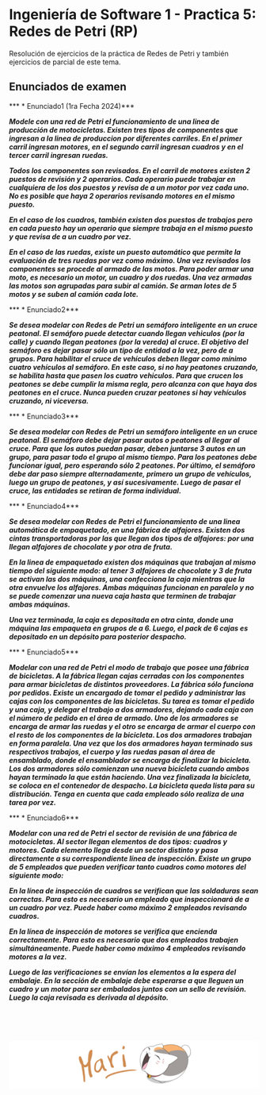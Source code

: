 # Ingeniería de Software 1 - Practica 5: Redes de Petri (RP)

Resolución de ejercicios de la práctica de Redes de Petri y también ejercicios de parcial de este tema.

## Enunciados de examen

*** * Enunciado1 (1ra Fecha 2024)***

***Modele con una red de Petri el funcionamiento de una linea de producción de motocicletas. Existen 
tres tipos de componentes que ingresan a la linea de produccion por diferentes carriles. En el primer
carril ingresan motores, en el segundo carril ingresan cuadros y en el tercer carril ingresan ruedas.***

***Todos los componentes son revisados. En el carril de motores existen 2 puestos de revisión y 2 
operarios. Cada operario puede trabajar en cualquiera de los dos puestos y revisa de a un motor por 
vez cada uno. No es posible que haya 2 operarios revisando motores en el mismo puesto.***

***En el caso de los cuadros, también existen dos puestos de trabajos pero en cada puesto hay un 
operario que siempre trabaja en el mismo puesto y que revisa de a un cuadro por vez.***

***En el caso de las ruedas, existe un puesto automático que permite la evaluación de tres ruedas por 
vez como máximo. Una vez revisados los componentes se procede al armado de las motos. Para poder 
armar una moto, es necesario un motor, un cuadro y dos ruedas. Una vez armadas las motos son 
agrupadas para subir al camión. Se arman lotes de 5 motos y se suben al camión cada lote.***

*** * Enunciado2***

***Se desea modelar con Redes de Petri un semáforo inteligente en un cruce peatonal. El semáforo
puede detectar cuando llegan vehiculos (por la calle) y cuando llegan peatones (por la vereda) al
cruce. El objetivo del semáforo es dejar pasar sólo un tipo de entidad a la vez, pero de a grupos.
Para habilitar el cruce de vehículos deben llegar como mínimo cuatro vehículos al semáforo. En este
caso, si no hay peatones cruzando, se habilita hasta que pasen los cuatro vehiculos. Para que crucen
los peatones se debe cumplir la misma regla, pero alcanza con que haya dos peatones en el cruce. Nunca
pueden cruzar peatones si hay vehículos cruzando, ni viceversa.***

*** * Enunciado3***

***Se desea modelar con Redes de Petri un semáforo inteligente en un cruce peatonal. El semáforo debe
dejar pasar autos o peatones al llegar al cruce. Para que los autos puedan pasar, deben juntarse 3
autos en un grupo, para pasar todo el grupo al mismo tiempo. Para los peatones debe funcionar igual,
pero esperando sólo 2 peatones. Por último, el semáforo debe dar paso siempre alternadamente, primero
un grupo de vehículos, luego un grupo de peatones, y así sucesivamente. Luego de pasar el cruce, las
entidades se retiran de forma individual.***

*** * Enunciado4***

***Se desea modelar con Redes de Petri el funcionamiento de una linea automática de empaquetado, en
una fábrica de alfajores. Existen dos cintas transportadoras por las que llegan dos tipos de alfajores:
por una llegan alfajores de chocolate y por otra de fruta.***

***En la linea de empaquetado existen dos máquinas que trabajan al mismo tiempo del siguiente modo:
al tener 3 alfajores de chocolate y 3 de fruta se activan las dos máquinas, una confecciona la caja
mientras que la otra envuelve los alfajores. Ambas máquinas funcionan en paralelo y no se puede
comenzar una nueva caja hasta que terminen de trabajar ambas máquinas.***

***Una vez terminada, la caja es depositada en otra cinta, donde una máquina las empaqueta en grupos
de a 6. Luego, el pack de 6 cajas es depositado en un depósito para posterior despacho.***

*** * Enunciado5***

***Modelar con una red de Petri el modo de trabajo que posee una fábrica de bicicletas. A la fábrica
llegan cajas cerradas con los componentes para armar bicicletas de distintos proveedores. La fábrica
sólo funciona por pedidos. Existe un encargado de tomar el pedido y administrar las cajas con los
componentes de las bicicletas. Su tarea es tomar el pedido y una caja, y delegar el trabajo a dos
armadores, dejando cada caja con el número de pedido en el área de armado. Uno de los armadores se
encarga de armar las ruedas y el otro se encarga de armar el cuerpo con el resto de los componentes de
la bicicleta. Los dos armadores trabajan en forma paralela. Una vez que los dos armadores hayan
terminado sus respectivos trabajos, el cuerpo y las ruedas pasan al área de ensamblado, donde el
ensamblador se encarga de finalizar la bicicleta. Los dos armadores sólo comienzan una nueva
bicicleta cuando ambos hayan terminado la que están haciendo. Una vez finalizada la bicicleta,
se coloca en el contenedor de despacho. La bicicleta queda lista para su distribución. Tenga en
cuenta que cada empleado sólo realiza de una tarea por vez.***

*** * Enunciado6***

***Modelar con una red de Petri el sector de revisión de una fábrica de motocicletas. Al sector
llegan elementos de dos tipos: cuadros y motores. Cada elemento llega desde un sector distinto y
pasa directamente a su correspondiente línea de inspección. Existe un grupo de 5 empleados que 
pueden verificar tanto cuadros como motores del siguiente modo:***

***En la línea de inspección de cuadros se verifican que las soldaduras sean correctas. Para esto es
necesario un empleado que inspeccionará de a un cuadro por vez. Puede haber como máximo 2 empleados 
revisando cuadros.***

***En la línea de inspección de motores se verifica que encienda correctamente. Para esto es necesario
que dos empleados trabajen simultáneamente. Puede haber como máximo 4 empleados revisando motores a 
la vez.***

***Luego de las verificaciones se envían los elementos a la espera del embalaje. En la sección de 
embalaje debe esperarse a que lleguen un cuadro y un motor para ser embalados juntos con un sello 
de revisión. Luego la caja revisada es derivada al depósito.***

<br>
<br>
<br>

<p><img align="center" src="https://github.com/Marimari2342/Marimari2342/blob/main/firmagith.png" alt="marigit"/></p>